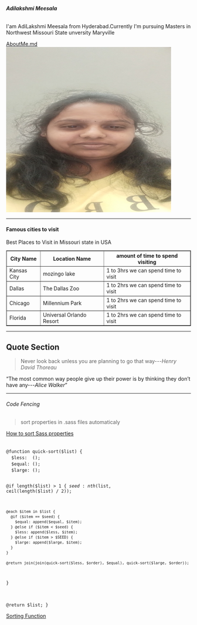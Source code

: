 <h6><b>Adilakshmi Meesala</b></h6>
<p>I'am AdiLakshmi Meesala from Hyderabad.Currently I'm pursuing Masters in Northwest Missouri State unversity Maryville</p>
<a href="http://www.google.com">AboutMe.md</a>
<img src="lakshmi.png" width=450" height="450">
<hr>
<h4> Famous cities to visit</h4>
<p>Best Places to Visit in Missouri state in USA</p>
<table border="1">
<tr>
<th>City Name</th>
<th>Location Name</th>
<th>amount of time to spend visiting</th>
</tr>
<tr>
<td>Kansas City</td>
<td>mozingo lake</td>
<td>1 to 3hrs we can spend time to visit</td>
</tr>
<tr>
<td>Dallas</td>
<td>The Dallas Zoo </td>
<td>1 to 2hrs we can spend time to visit</td>
</tr>
<tr>
<td>Chicago</td>
<td>Millennium Park</td>
<td>1 to 2hrs we can spend time to visit</td>
</tr>
<tr>
<td>Florida</td>
<td>Universal Orlando Resort</td>
<td>1 to 2hrs we can spend time to visit</td>
</tr>
</table>
<hr>
<h2>Quote Section</h2>
<blockquote>Never look back unless you are planning to go that way---<i>​Henry David Thoreau</i></blockquote>
<q>The most common way people give up their power is by thinking they don’t have any---<i>Alice Walker</i></q>

<hr>
<h6>Code Fencing</h6>

<blockquote>sort properties in .sass files automaticaly</blockquote>

<a href="https://stackoverflow.com/questions/57286768/how-to-sort-sass-properties-for-example-in-alphabetical-order"> How to sort Sass properties</a>

<code> 
@function quick-sort($list) {
  $less:  ();
  $equal: ();
  $large: ();

  @if length($list) > 1 {
    $seed: nth($list, ceil(length($list) / 2));

    @each $item in $list {
      @if ($item == $seed) {
        $equal: append($equal, $item);
      } @else if ($item < $seed) {
        $less: append($less, $item);
      } @else if ($item > $SEED) {
        $large: append($large, $item);
      }
    }

    @return join(join(quick-sort($less, $order), $equal), quick-sort($large, $order));
  }

  @return $list;
}
</code>

<a href="https://css-tricks.com/snippets/sass/sorting-function/"> Sorting Function</a>

